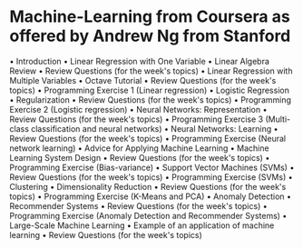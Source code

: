 # Machine-Learning from Coursera as offered by Andrew Ng from Stanford 

•	Introduction
•	Linear Regression with One Variable
•	 Linear Algebra Review
•	Review Questions (for the week's topics)
•	Linear Regression with Multiple Variables
•	Octave Tutorial
•	Review Questions (for the week's topics)
•	Programming Exercise 1 
(Linear regression)
•	Logistic Regression
•	Regularization
•	Review Questions (for the week's topics)
•	Programming Exercise 2 
(Logistic regression)
•	Neural Networks: Representation
•	Review Questions (for the week's topics)
•	Programming Exercise 3 
(Multi-class classification and neural networks)
•	Neural Networks: Learning
•	Review Questions (for the week's topics)
•	Programming Exercise 
(Neural network learning)
•	Advice for Applying Machine Learning
•	Machine Learning System Design
•	Review Questions (for the week's topics)
•	Programming Exercise (Bias-variance)
•	Support Vector Machines (SVMs)
•	Review Questions (for the week's topics)
•	Programming Exercise (SVMs)
•	Clustering
•	Dimensionality Reduction
•	Review Questions (for the week's topics)
•	Programming Exercise (K-Means and PCA)
•	Anomaly Detection
•	Recommender Systems
•	Review Questions (for the week's topics)
•	Programming Exercise 
(Anomaly Detection and Recommender Systems)
•	Large-Scale Machine Learning
•	Example of an application of machine learning
•	Review Questions (for the week's topics)


